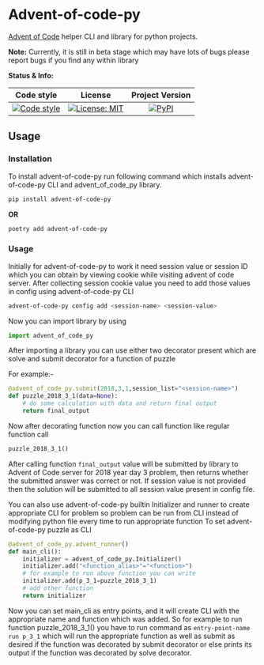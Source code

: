 # Advent-of-code-py
[Advent of Code][advent_of_code_link] helper CLI and library for python projects.

**Note:**
Currently, it is still in beta stage which may have lots of bugs please report bugs if you find any within library

**Status & Info:**

| Code style | License | Project Version |
| :---: | :---: | :---: |
| [![Code style][black_badge]][black_link] | [![License: MIT][license_badge]][license_link] | [![PyPI][project_badge]][project_link] |

## Usage

### Installation
To install advent-of-code-py run following command which installs advent-of-code-py CLI and advent_of_code_py library.
```bash
pip install advent-of-code-py
```

__OR__

```bash
poetry add advent-of-code-py
```

### Usage
Initially for advent-of-code-py to work it need session value or session ID which you can obtain by viewing cookie while visiting advent of code server.
After collecting session cookie value you need to add those values in config using advent-of-code-py CLI
```bash
advent-of-code-py config add <session-name> <session-value>
```

Now you can import library by using
```python
import advent_of_code_py
```

After importing a library you can use either two decorator present which are solve and submit decorator for a function of puzzle

For example:-
```python
@advent_of_code_py.submit(2018,3,1,session_list="<session-name>")
def puzzle_2018_3_1(data=None):
    # do some calculation with data and return final output
    return final_output
```

Now after decorating function now you can call function like regular function call
```python
puzzle_2018_3_1()
```
After calling function `final_output` value will be submitted by library to Advent of Code server for 2018 year day 3
problem, then returns whether the submitted answer was correct or not. If session value is not provided then
the solution will be submitted to all session value present in config file.

You can also use advent-of-code-py builtin Initializer and runner to create appropriate CLI for problem so
problem can be run from CLI instead of modifying python file every time to run appropriate function
To set advent-of-code-py puzzle as CLI
```python
@advent_of_code_py.advent_runner()
def main_cli():
    initializer = advent_of_code_py.Initializer()
    initializer.add("<function_alias>"="<function>")
    # for example to run above function you can write
    initializer.add(p_3_1=puzzle_2018_3_1)
    # add other function
    return initializer
```
Now you can set main_cli as entry points, and it will create CLI with the appropriate name and function which was added.
So for example to run function puzzle_2018_3_1() you have to run command as `entry-point-name run p_3_1` which
will run the appropriate function as well as submit as desired if the function was decorated by submit decorator or else
prints its output if the function was decorated by solve decorator.

[advent_of_code_link]: https://adventofcode.com

[black_badge]: https://img.shields.io/badge/code%20style-black-000000.svg
[black_link]: https://github.com/ambv/black

[license_badge]: https://img.shields.io/github/license/iamsauravsharma/advent-of-code-py.svg
[license_link]: LICENSE

[project_badge]: https://img.shields.io/pypi/v/advent-of-code-py?color=blue&logo=python
[project_link]: https://pypi.org/project/advent-of-code-py
